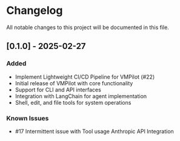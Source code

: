 # Changelog

All notable changes to this project will be documented in this file.

## [0.1.0] - 2025-02-27

### Added
- Implement Lightweight CI/CD Pipeline for VMPilot (#22)
- Initial release of VMPilot with core functionality
- Support for CLI and API interfaces
- Integration with LangChain for agent implementation
- Shell, edit, and file tools for system operations

### Known Issues
- #17 Intermittent issue with Tool usage Anthropic API Integration
